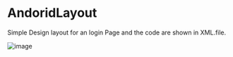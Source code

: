 # AndoridLayout
Simple Design layout for an login Page and the code are shown in XML.file.

![image](https://user-images.githubusercontent.com/86444773/123705997-4eacaf80-d82d-11eb-9fc9-b714a7dd4f44.png)

